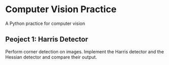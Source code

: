 # Computer Vision Practice
A Python practice for computer vision

## Peoject 1: Harris Detector
Perform corner detection on images. Implement the Harris detector and the Hessian detector and compare their output.
